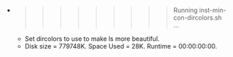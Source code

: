 * >>>>>>>>> Running inst-min-con-dircolors.sh ...
  * Set dircolors to use  to make ls more beautiful.
  * Disk size = 779748K. Space Used = 28K. Runtime = 00:00:00:00.
